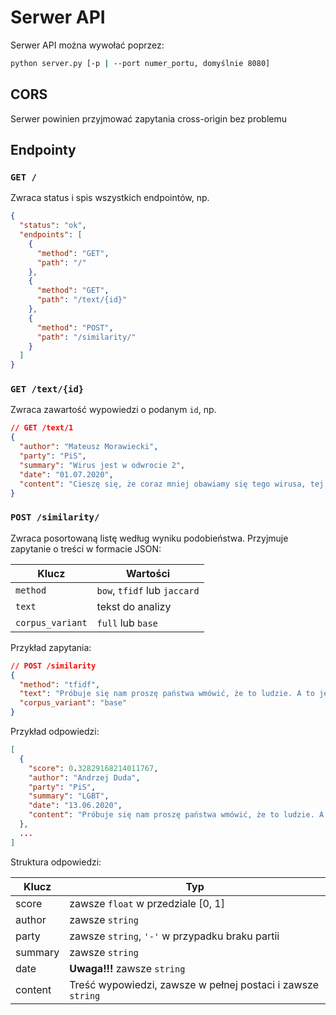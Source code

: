 # Serwer API
Serwer API można wywołać poprzez:
``` bash
python server.py [-p | --port numer_portu, domyślnie 8080]
```

## CORS
Serwer powinien przyjmować zapytania cross-origin bez problemu

## Endpointy

### ``GET /``
Zwraca status i spis wszystkich endpointów, np.
``` json
{
  "status": "ok",
  "endpoints": [
    {
      "method": "GET",
      "path": "/"
    },
    {
      "method": "GET",
      "path": "/text/{id}"
    },
    {
      "method": "POST",
      "path": "/similarity/"
    }
  ]
}
```

### ``GET /text/{id}``
Zwraca zawartość wypowiedzi o podanym ``id``, np.
``` json
// GET /text/1
{
  "author": "Mateusz Morawiecki",
  "party": "PiS",
  "summary": "Wirus jest w odwrocie 2",
  "date": "01.07.2020",
  "content": "Cieszę się, że coraz mniej obawiamy się tego wirusa, tej epidemii. To jest dobre podejście, bo on jest w odwrocie. Już teraz nie trzeba się go bać. Trzeba pójść na wybory tłumnie 12 lipca. Wszyscy, zwłaszcza seniorzy, nie obawiajmy się, idźmy na wybory. To ważne, żeby móc kontynuować tę sprawiedliwą linię rozwoju."
}
```

### ``POST /similarity/``
Zwraca posortowaną listę według wyniku podobieństwa. Przyjmuje zapytanie o treści w formacie JSON:

| Klucz  | Wartości |
| -----  | -------- |
| `method` | ``bow``, ``tfidf`` lub ``jaccard`` |
| `text`   | tekst do analizy |
| `corpus_variant` | `full` lub `base` |

Przykład zapytania:
``` json
// POST /similarity
{
  "method": "tfidf",
  "text": "Próbuje się nam proszę państwa wmówić, że to ludzie. A to jest po prostu ideologia. Jeżeli ktoś ma jakiekolwiek wątpliwości, czy to jest ideologia, czy nie, to niech sobie zajrzy w karty historii i zobaczy, jak wyglądało na świecie budowanie ruchu LGBT, niech zobaczy jak wyglądało budowanie tej ideologii, jakie poglądy głosili ci, którzy ją budowali.",
  "corpus_variant": "base"
}
```

Przykład odpowiedzi:
``` json
[
  {
    "score": 0.32829168214011767,
    "author": "Andrzej Duda",
    "party": "PiS",
    "summary": "LGBT",
    "date": "13.06.2020",
    "content": "Próbuje się nam proszę państwa wmówić, że to ludzie. A to jest po prostu ideologia. Jeżeli ktoś ma jakiekolwiek wątpliwości, czy to jest ideologia, czy nie, to niech sobie zajrzy w karty historii i zobaczy, jak wyglądało na świecie budowanie ruchu LGBT, niech zobaczy jak wyglądało budowanie tej ideologii, jakie poglądy głosili ci, którzy ją budowali."
  },
  ...
]
```

Struktura odpowiedzi:

| Klucz | Typ |
| --- | --- |
| score | zawsze `float` w przedziale [0, 1] |
| author | zawsze `string` |
| party | zawsze `string`, `'-'` w przypadku braku partii |
| summary | zawsze `string` |
| date | **Uwaga!!!** zawsze `string` |
| content | Treść wypowiedzi, zawsze w pełnej postaci i zawsze `string` |